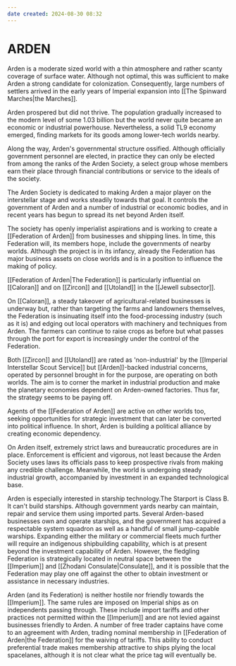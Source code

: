 ```yaml
---
date created: 2024-08-30 08:32
---
```


# ARDEN

Arden is a moderate sized world with a thin atmosphere and rather scanty coverage of surface water. Although not optimal, this was sufficient to make Arden a strong candidate for colonization. Consequently, large numbers of settlers arrived in the early years of Imperial expansion into [[The Spinward Marches|the Marches]].

Arden prospered but did not thrive. The population gradually increased to the modern level of some 1.03 billion but the world never quite became an economic or industrial powerhouse. Nevertheless, a solid TL9 economy emerged, finding markets for its goods among lower-tech worlds nearby.

Along the way, Arden's governmental structure ossified.  Although officially government personnel are elected, in practice they can only be elected from among the ranks of the Arden Society, a select group whose members earn their place through financial contributions or service to the ideals of the society.

The Arden Society is dedicated to making Arden a major player on the interstellar stage and works steadily towards that goal. It controls the government of Arden and a number of industrial or economic bodies, and in recent years has begun to spread its net beyond Arden itself.

The society has openly imperialist aspirations and is working to create a [[Federation of Arden]] from businesses and shipping lines. In time, this Federation will, its members hope, include the governments of nearby worlds. Although the project is in its infancy, already the Federation has major business assets on close worlds and is in a position to influence the making of policy.

[[Federation of Arden|The Federation]] is particularly influential on [[Caloran]] and on [[Zircon]] and [[Utoland]] in the [[Jewell subsector]].

On [[Caloran]], a steady takeover of agricultural-related businesses is underway but, rather than targeting the farms and landowners themselves, the Federation is insinuating itself into the food-processing industry (such as it is) and edging out local operators with machinery and techniques from Arden. The farmers can continue to raise crops as before but what passes through the port for export is increasingly under the control of the Federation.

Both [[Zircon]] and [[Utoland]] are rated as 'non-industrial' by the [[Imperial Interstellar Scout Service]] but [[Arden]]-backed industrial concerns, operated by personnel brought in for the purpose, are operating on both worlds. The aim is to corner the market in industrial production and make the planetary economies dependent on Arden-owned factories. Thus far, the strategy seems to be paying off.

Agents of the [[Federation of Arden]] are active on other worlds too, seeking opportunities for strategic investment that can later be converted into political influence. In short, Arden is building a political alliance by creating economic dependency.

On Arden itself, extremely strict laws and bureaucratic procedures are in place. Enforcement is efficient and vigorous, not least because the Arden Society uses laws its officials pass to keep prospective rivals from making any credible challenge. Meanwhile, the world is undergoing steady industrial growth, accompanied by investment in an expanded technological base.

Arden is especially interested in starship technology.The Starport is Class B. It can't build starships. Although government yards nearby can maintain, repair and service them using imported parts. Several Arden-based businesses own and operate starships, and the government has acquired a respectable system squadron as well as a handful of small jump-capable warships.  Expanding either the military or commercial fleets much further will require an indigenous shipbuilding capability, which is at present beyond the investment capability of Arden. However, the fledgling Federation is strategically located in neutral space between the [[Imperium]] and  [[Zhodani Consulate|Consulate]], and it is possible that the Federation may play one off against the other to obtain investment or assistance in necessary industries.

Arden (and its Federation) is neither hostile nor friendly towards the [[Imperium]]. The same rules are imposed on Imperial ships as on independents passing through.  These include import tariffs and other practices not permitted within the [[Imperium]] and are not levied against businesses friendly to Arden. A number of free trader captains have come to an agreement with Arden, trading nominal membership in [[Federation of Arden|the Federation]] for the waiving of tariffs. This ability to conduct preferential trade makes membership attractive to ships plying the local spacelanes, although it is not clear what the price tag will eventually be.
